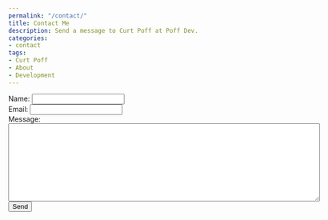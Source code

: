 ```yaml
---
permalink: "/contact/"
title: Contact Me
description: Send a message to Curt Poff at Poff Dev.
categories:
- contact
tags:
- Curt Poff
- About
- Development
---
```


<form name="contact" method="POST" data-netlify-recaptcha="true" data-netlify="true">
<label>Name: <input type="text" name="name"></label><br/>
<label>Email: <input type="email" name="email"></label><br/>
<label>Message:<br/><textarea name="message" rows="10" cols="75"></textarea></label><br/>
<button type="submit">Send</button</form>
